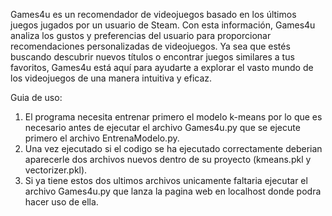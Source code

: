 Games4u es un recomendador de videojuegos basado en los últimos juegos jugados por un usuario de Steam. Con esta información, Games4u analiza los gustos y preferencias del usuario para proporcionar recomendaciones personalizadas de videojuegos. Ya sea que estés buscando descubrir nuevos títulos o encontrar juegos similares a tus favoritos, Games4u está aquí para ayudarte a explorar el vasto mundo de los videojuegos de una manera intuitiva y eficaz.

Guia de uso:
1) El programa necesita entrenar primero el modelo k-means por lo que es necesario antes de ejecutar el archivo Games4u.py que se ejecute primero el archivo EntrenaModelo.py.
2) Una vez ejecutado si el codigo se ha ejecutado correctamente deberian aparecerle dos archivos nuevos dentro de su proyecto (kmeans.pkl y vectorizer.pkl).
3) Si ya tiene estos dos ultimos archivos unicamente faltaria ejecutar el archivo Games4u.py que lanza la pagina web en localhost donde podra hacer uso de ella.
